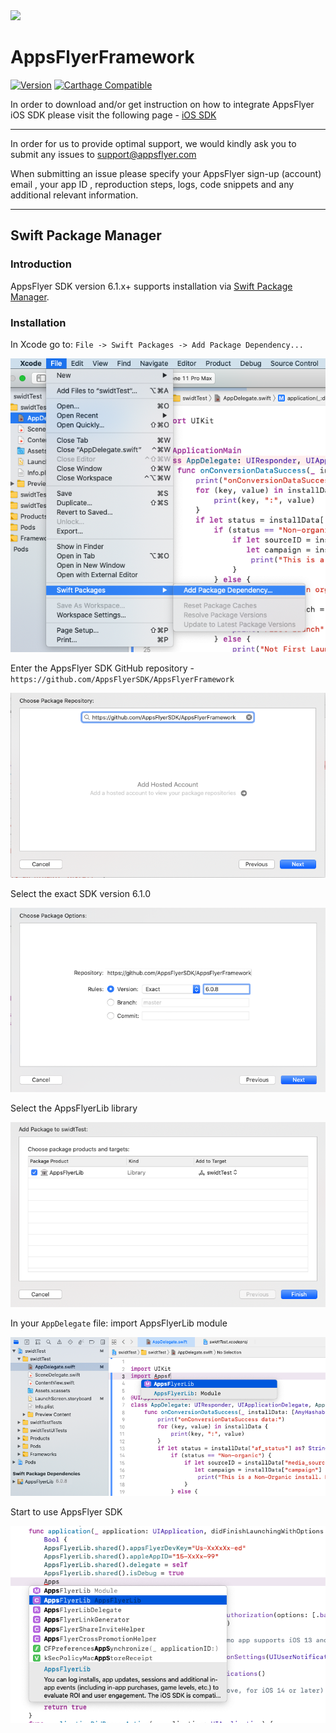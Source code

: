 <img src="https://www.appsflyer.com/wp-content/uploads/2016/11/logo-1.svg"  width="450">

# AppsFlyerFramework

[![Version](https://img.shields.io/cocoapods/v/AppsFlyerFramework.svg?style=flat)](http://cocoapods.org/pods/AppsFlyerFramework)
[![Carthage Compatible](https://img.shields.io/badge/Carthage-compatible-4BC51D.svg?style=flat)](https://github.com/Carthage/Carthage)

In order to download and/or get instruction on how to integrate AppsFlyer iOS SDK please visit the following page - [iOS SDK](https://support.appsflyer.com/hc/en-us/sections/201691546-iOS-SDK)

---

In order for us to provide optimal support, we would kindly ask you to submit any issues to support@appsflyer.com


When submitting an issue please specify your AppsFlyer sign-up (account) email , your app ID , reproduction steps, logs, code snippets and any additional relevant information.

---

## Swift Package Manager
### Introduction
AppsFlyer SDK version 6.1.x+ supports installation via [Swift Package Manager](https://swift.org/package-manager/).

### Installation
In Xcode go to: ```File -> Swift Packages -> Add Package Dependency...```

![Step 1](https://github.com/amit-kremer93/resources/blob/main/1.png)

Enter the AppsFlyer SDK GitHub repository - ```https://github.com/AppsFlyerSDK/AppsFlyerFramework```

![Step 2](https://github.com/amit-kremer93/resources/blob/main/2.png)

Select the exact SDK version 6.1.0

![Step 3](https://github.com/amit-kremer93/resources/blob/main/3.png)

Select the AppsFlyerLib library

![Step 4](https://github.com/amit-kremer93/resources/blob/main/4.png)

In your ```AppDelegate``` file: import AppsFlyerLib module

![Step 5](https://github.com/amit-kremer93/resources/blob/main/5.png)

Start to use AppsFlyer SDK

![Step 6](https://github.com/amit-kremer93/resources/blob/main/6.png)



